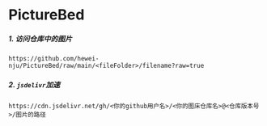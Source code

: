 # PictureBed

##### 1. 访问仓库中的图片

```
https://github.com/hewei-nju/PictureBed/raw/main/<fileFolder>/filename?raw=true
```

##### 2. `jsdelivr`加速

```
https://cdn.jsdelivr.net/gh/<你的github用户名>/<你的图床仓库名>@<仓库版本号>/图片的路径
```

